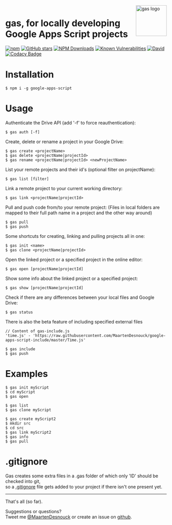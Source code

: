 <img src="https://raw.githubusercontent.com/MaartenDesnouck/google-apps-script/master/images/logo/gas-logo.png" alt="gas logo" title="gas" align="right" height="96" width="96"/>

# gas, for locally developing Google Apps Script projects

[![npm](https://img.shields.io/npm/v/google-apps-script.svg)](https://www.npmjs.com/package/google-apps-script)
[![GitHub stars](https://img.shields.io/github/stars/MaartenDesnouck/google-apps-script.svg?style=social&label=Star)](https://github.com/MaartenDesnouck/google-apps-script)
[![NPM Downloads](https://img.shields.io/npm/dt/google-apps-script.svg?style=flat)](https://www.npmjs.org/package/google-apps-script)
[![Known Vulnerabilities](https://snyk.io/test/npm/google-apps-script/badge.svg?style=flat)](https://snyk.io/test/npm/google-apps-script)
[![David](https://img.shields.io/david/MaartenDesnouck/google-apps-script.svg)](https://david-dm.org/MaartenDesnouck/google-apps-script)
[![Codacy Badge](https://api.codacy.com/project/badge/Grade/fe9e115d56ab4dada6c22c804d5f2db9)](https://www.codacy.com/app/MaartenDesnouck/google-apps-script/dashboard)
# Installation

```
$ npm i -g google-apps-script
```

# Usage

Authenticate the Drive API (add '-f' to force reauthentication):

```
$ gas auth [-f]
```

Create, delete or rename a project in your Google Drive:

```
$ gas create <projectName>
$ gas delete <projectName|projectId>
$ gas rename <projectName|projectId> <newProjectName>
```

List your remote projects and their id's (optional filter on projectName):

```
$ gas list [filter]
```

Link a remote project to your current working directory:

```
$ gas link <projectName|projectId>
```

Pull and push code from/to your remote project:
(Files in local folders are mapped to their full path name in a project and the other way around)

```
$ gas pull
$ gas push
```

Some shortcuts for creating, linking and pulling projects all in one:

```
$ gas init <name>
$ gas clone <projectName|projectId>
```

Open the linked project or a specified project in the online editor:

```
$ gas open [projectName|projectId]
```

Show some info about the linked project or a specified project:

````
$ gas show [projectName|projectId]
````

Check if there are any differences between your local files and Google Drive:

````
$ gas status
````

There is also the beta feature of including specified external files
```
// Content of gas-include.js
'time.js' - 'https://raw.githubusercontent.com/MaartenDesnouck/google-apps-script-include/master/Time.js'

$ gas include
$ gas push
```

# Examples

```
$ gas init myScript
$ cd myScript
$ gas open
```

```
$ gas list
$ gas clone myScript
```

```
$ gas create myScript2
$ mkdir src
$ cd src
$ gas link myScript2
$ gas info
$ gas pull
```

# .gitignore

Gas creates some extra files in a .gas folder of which only 'ID' should be checked into git,   
 so a  [.gitignore](https://github.com/MaartenDesnouck/google-apps-script/blob/master/gas.gitignore) file gets added to your project if there isn't one present yet.

<hr>
That's all (so far).

Suggestions or questions?<br>
Tweet me [@MaartenDesnouck](https://twitter.com/MaartenDesnouck) or create an issue on [github](https://github.com/MaartenDesnouck/google-apps-script/issues/new).
